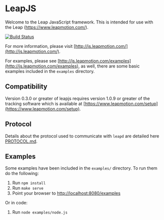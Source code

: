 # LeapJS

Welcome to the Leap JavaScript framework. This is intended for use with the Leap (https://www.leapmotion.com/).

[![Build Status](https://travis-ci.org/leapmotion/leapjs.png)](https://travis-ci.org/leapmotion/leapjs)

For more information, please visit [http://js.leapmotion.com/](http://js.leapmotion.com/).

For examples, please see [http://js.leapmotion.com/examples](http://js.leapmotion.com/examples), as well, there are some basic examples included in the `examples` directory.

## Compatibility

Version 0.3.0 or greater of leapjs requires version 1.0.9 or greater of the tracking software which is available at [https://www.leapmotion.com/setup](https://www.leapmotion.com/setup).

## Protocol

Details about the protocol used to communicate with `leapd` are detailed here [PROTOCOL.md](https://github.com/leapmotion/leapjs/blob/master/PROTOCOL.md).

##  Examples

Some examples have been included in the <code>examples/</code> directory. To run them do the following:

1. Run `npm install`
2. Run `make serve`
3. Point your browser to [http://localhost:8080/examples](http://localhost:8080/examples)

Or in code:

1. Run `node examples/node.js`
